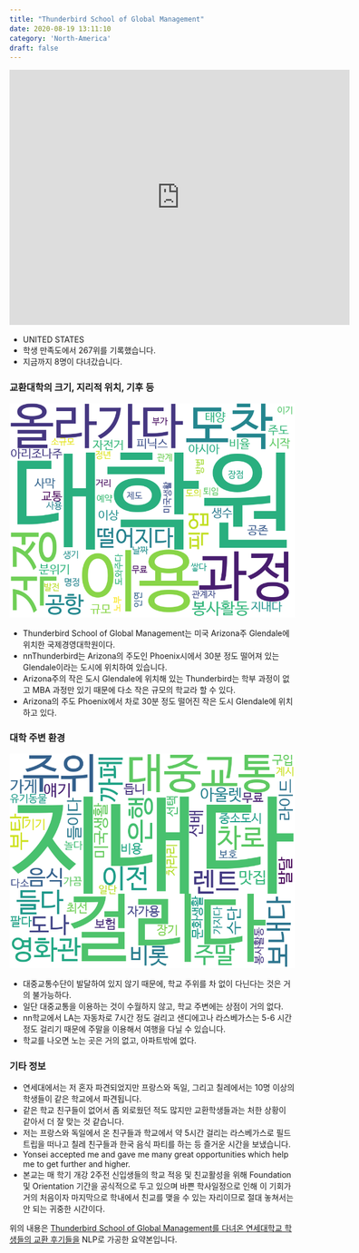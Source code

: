 ```yaml
---
title: "Thunderbird School of Global Management"
date: 2020-08-19 13:11:10
category: 'North-America'
draft: false
---
```


<iframe
width="600"
height="450"
frameborder="0" style="border:0"
src="https://www.google.com/maps/embed/v1/place?key=AIzaSyC9e1AME-pVmWC4hBpFdu5S4dKzyepa3HQ&q=Thunderbird+School+of+Global+Management&center=33.4517623,-112.06864240000002&zoom=14" allowfullscreen>
</iframe>

* UNITED STATES
* 학생 만족도에서 267위를 기록했습니다.
* 지금까지 8명이 다녀갔습니다. 

### 교환대학의 크기, 지리적 위치, 기후 등

![gen_info-WordCloud](../univ_wordclouds_okt/gen_info/US000179_gen_info_okt.png)

* Thunderbird School of Global Management는 미국 Arizona주 Glendale에 위치한 국제경영대학원이다.
* nnThunderbird는 Arizona의 주도인 Phoenix시에서 30분 정도 떨어져 있는 Glendale이라는 도시에 위치하여 있습니다.
* Arizona주의 작은 도시 Glendale에 위치해 있는 Thunderbird는 학부 과정이 없고 MBA 과정만 있기 때문에 다소 작은 규모의 학교라 할 수 있다.
* Arizona의 주도 Phoenix에서 차로 30분 정도 떨어진 작은 도시 Glendale에 위치하고 있다.


### 대학 주변 환경

![env_info-WordCloud](../univ_wordclouds_okt/env_info/US000179_env_info_okt.png)

* 대중교통수단이 발달하여 있지 않기 때문에, 학교 주위를 차 없이 다닌다는 것은 거의 불가능하다.
* 일단 대중교통을 이용하는 것이 수월하지 않고, 학교 주변에는 상점이 거의 없다.
* nn학교에서 LA는 자동차로 7시간 정도 걸리고 샌디에고나 라스베가스는 5-6 시간 정도 걸리기 때문에 주말을 이용해서 여행을 다닐 수 있습니다.
* 학교를 나오면 노는 곳은 거의 없고, 아파트밖에 없다.


### 기타 정보

* 연세대에서는 저 혼자 파견되었지만 프랑스와 독일, 그리고 칠레에서는 10명 이상의 학생들이 같은 학교에서 파견됩니다.
* 같은 학교 친구들이 없어서 좀 외로웠던 적도 많지만 교환학생들과는 처한 상황이 같아서 더 잘 맞는 것 같습니다.
* 저는 프랑스와 독일에서 온 친구들과 학교에서 약 5시간 걸리는 라스베가스로 필드트립을 떠나고 칠레 친구들과 한국 음식 파티를 하는 등 즐거운 시간을 보냈습니다.
* Yonsei accepted me and gave me many great opportunities which help me to get further and higher.
* 본교는 매 학기 개강 2주전 신입생들의 학교 적응 및 친교활성을 위해 Foundation 및 Orientation 기간을 공식적으로 두고 있으며 바쁜 학사일정으로 인해 이 기회가 거의 처음이자 마지막으로 학내에서 친교를 맺을 수 있는 자리이므로 절대 놓쳐서는 안 되는 귀중한 시간이다.


위의 내용은 [Thunderbird School of Global Management를 다녀온 연세대학교 학생들의 교환 후기들을](http://oia.yonsei.ac.kr/partner/expReport.asp?ucode=US000179&bgbn=A) NLP로 가공한 요약본입니다. 

